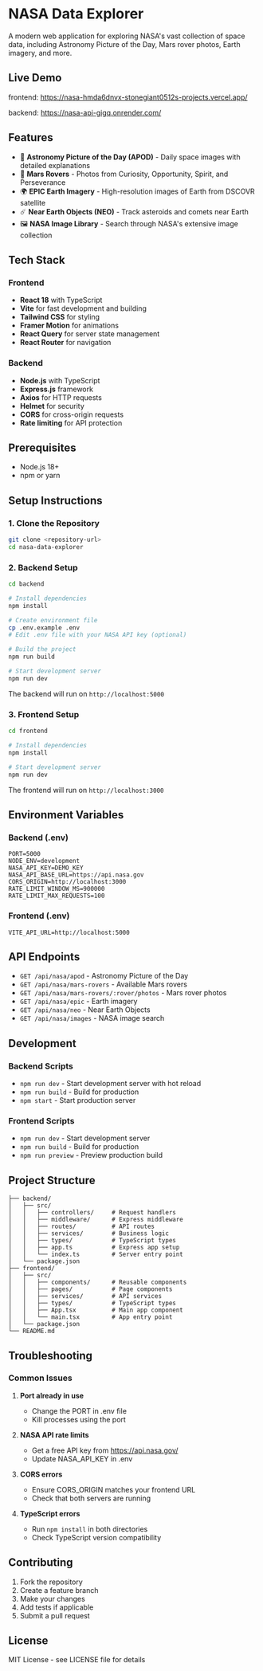 # NASA Data Explorer

A modern web application for exploring NASA's vast collection of space data, including Astronomy Picture of the Day, Mars rover photos, Earth imagery, and more.

## Live Demo
frontend: https://nasa-hmda6dnvx-stonegiant0512s-projects.vercel.app/

backend: https://nasa-api-gigq.onrender.com/

## Features

- 🌌 **Astronomy Picture of the Day (APOD)** - Daily space images with detailed explanations
- 🚀 **Mars Rovers** - Photos from Curiosity, Opportunity, Spirit, and Perseverance
- 🌍 **EPIC Earth Imagery** - High-resolution images of Earth from DSCOVR satellite
- ☄️ **Near Earth Objects (NEO)** - Track asteroids and comets near Earth
- 🖼️ **NASA Image Library** - Search through NASA's extensive image collection

## Tech Stack

### Frontend
- **React 18** with TypeScript
- **Vite** for fast development and building
- **Tailwind CSS** for styling
- **Framer Motion** for animations
- **React Query** for server state management
- **React Router** for navigation

### Backend
- **Node.js** with TypeScript
- **Express.js** framework
- **Axios** for HTTP requests
- **Helmet** for security
- **CORS** for cross-origin requests
- **Rate limiting** for API protection

## Prerequisites

- Node.js 18+ 
- npm or yarn

## Setup Instructions

### 1. Clone the Repository
```bash
git clone <repository-url>
cd nasa-data-explorer
```

### 2. Backend Setup

```bash
cd backend

# Install dependencies
npm install

# Create environment file
cp .env.example .env
# Edit .env file with your NASA API key (optional)

# Build the project
npm run build

# Start development server
npm run dev
```

The backend will run on `http://localhost:5000`

### 3. Frontend Setup

```bash
cd frontend

# Install dependencies
npm install

# Start development server
npm run dev
```

The frontend will run on `http://localhost:3000`

## Environment Variables

### Backend (.env)
```env
PORT=5000
NODE_ENV=development
NASA_API_KEY=DEMO_KEY
NASA_API_BASE_URL=https://api.nasa.gov
CORS_ORIGIN=http://localhost:3000
RATE_LIMIT_WINDOW_MS=900000
RATE_LIMIT_MAX_REQUESTS=100
```

### Frontend (.env)
```env
VITE_API_URL=http://localhost:5000
```

## API Endpoints

- `GET /api/nasa/apod` - Astronomy Picture of the Day
- `GET /api/nasa/mars-rovers` - Available Mars rovers
- `GET /api/nasa/mars-rovers/:rover/photos` - Mars rover photos
- `GET /api/nasa/epic` - Earth imagery
- `GET /api/nasa/neo` - Near Earth Objects
- `GET /api/nasa/images` - NASA image search

## Development

### Backend Scripts
- `npm run dev` - Start development server with hot reload
- `npm run build` - Build for production
- `npm start` - Start production server

### Frontend Scripts
- `npm run dev` - Start development server
- `npm run build` - Build for production
- `npm run preview` - Preview production build

## Project Structure

```
├── backend/
│   ├── src/
│   │   ├── controllers/     # Request handlers
│   │   ├── middleware/      # Express middleware
│   │   ├── routes/          # API routes
│   │   ├── services/        # Business logic
│   │   ├── types/           # TypeScript types
│   │   ├── app.ts           # Express app setup
│   │   └── index.ts         # Server entry point
│   └── package.json
├── frontend/
│   ├── src/
│   │   ├── components/      # Reusable components
│   │   ├── pages/           # Page components
│   │   ├── services/        # API services
│   │   ├── types/           # TypeScript types
│   │   ├── App.tsx          # Main app component
│   │   └── main.tsx         # App entry point
│   └── package.json
└── README.md
```

## Troubleshooting

### Common Issues

1. **Port already in use**
   - Change the PORT in .env file
   - Kill processes using the port

2. **NASA API rate limits**
   - Get a free API key from https://api.nasa.gov/
   - Update NASA_API_KEY in .env

3. **CORS errors**
   - Ensure CORS_ORIGIN matches your frontend URL
   - Check that both servers are running

4. **TypeScript errors**
   - Run `npm install` in both directories
   - Check TypeScript version compatibility

## Contributing

1. Fork the repository
2. Create a feature branch
3. Make your changes
4. Add tests if applicable
5. Submit a pull request

## License

MIT License - see LICENSE file for details 
